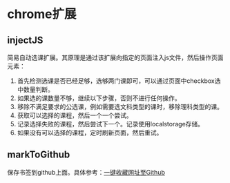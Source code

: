 # chrome扩展
## injectJS
简易自动选课扩展。其原理是通过该扩展向指定的页面注入js文件，然后操作页面元素：
1. 首先检测选课是否已经足够，选够两门课即可，可以通过页面中checkbox选中数量判断。
2. 如果选的课数量不够，继续以下步骤，否则不进行任何操作。
3. 移除不满足要求的公选课，例如需要选文科类型的课时，移除理科类型的课。
4. 获取可以选择的课程，然后一个一个尝试。
5. 记录选择失败的课程，然后尝试下一个。记录使用localstorage存储。
6. 如果没有可以选择的课程，定时刷新页面，然后重试。

## markToGithub
保存书签到github上面。具体参考：[一键收藏网址至Github](http://xchb.work/2016/03/04/%E4%B8%80%E9%94%AE%E6%94%B6%E8%97%8F%E7%BD%91%E5%9D%80%E8%87%B3Github/)
